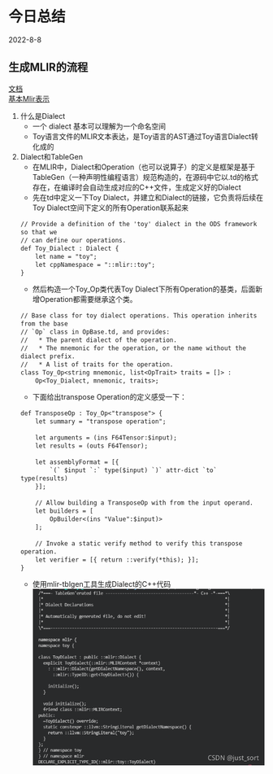 # 今日总结
2022-8-8

## 生成MLIR的流程
[文档](https://mp.weixin.qq.com/s?__biz=MzA4MjY4NTk0NQ==&mid=2247499384&idx=1&sn=1e2d3ca811c2047d7d9e6c13e63bd91c&scene=21#wechat_redirect)  
[基本Mlir表示](https://cloud.tencent.com/developer/article/1915995)
1. 什么是Dialect  
    * 一个 dialect 基本可以理解为一个命名空间
    * Toy语言文件的MLIR文本表达，是Toy语言的AST通过Toy语言Dialect转化成的
2. Dialect和TableGen  
    * 在MLIR中，Dialect和Operation（也可以说算子）的定义是框架是基于TableGen（一种声明性编程语言）规范构造的，在源码中它以.td的格式存在，在编译时会自动生成对应的C++文件，生成定义好的Dialect  
    * 先在td中定义一下Toy Dialect，并建立和Dialect的链接，它负责将后续在Toy Dialect空间下定义的所有Operation联系起来  
    ```
    // Provide a definition of the 'toy' dialect in the ODS framework so that we
    // can define our operations.
    def Toy_Dialect : Dialect {
        let name = "toy";
        let cppNamespace = "::mlir::toy";
    }
    ```
    * 然后构造一个Toy_Op类代表Toy Dialect下所有Operation的基类，后面新增Operation都需要继承这个类。  
    ```
    // Base class for toy dialect operations. This operation inherits from the base
    // `Op` class in OpBase.td, and provides:
    //   * The parent dialect of the operation.
    //   * The mnemonic for the operation, or the name without the dialect prefix.
    //   * A list of traits for the operation.
    class Toy_Op<string mnemonic, list<OpTrait> traits = []> :
        Op<Toy_Dialect, mnemonic, traits>;
    ```
    * 下面给出transpose Operation的定义感受一下：  
    ```
    def TransposeOp : Toy_Op<"transpose"> {
        let summary = "transpose operation";

        let arguments = (ins F64Tensor:$input);
        let results = (outs F64Tensor);

        let assemblyFormat = [{
            `(` $input `:` type($input) `)` attr-dict `to` type(results)
        }];

        // Allow building a TransposeOp with from the input operand.
        let builders = [
            OpBuilder<(ins "Value":$input)>
        ];

        // Invoke a static verify method to verify this transpose operation.
        let verifier = [{ return ::verify(*this); }];
    }
    ```
    * 使用mlir-tblgen工具生成Dialect的C++代码  
    ![image](/images/8-8(dialect-C%2B%2B).png)